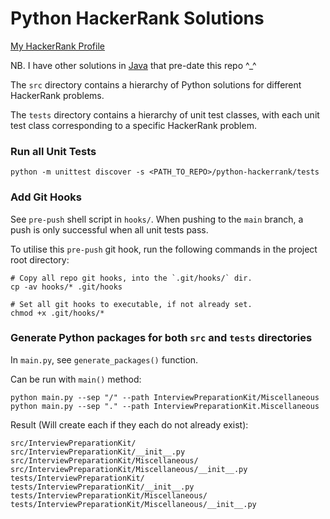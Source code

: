 # Python HackerRank Solutions

[My HackerRank Profile](https://www.hackerrank.com/dwarnold)

NB. I have other solutions in [Java](https://github.com/d-w-arnold/java-hackerrank) that pre-date this repo ^_^

The `src` directory contains a hierarchy of Python solutions for different HackerRank problems.

The `tests` directory contains a hierarchy of unit test classes, with each unit test class corresponding to a specific
HackerRank problem.

### Run all Unit Tests

```shell
python -m unittest discover -s <PATH_TO_REPO>/python-hackerrank/tests
```

### Add Git Hooks

See `pre-push` shell script in `hooks/`. When pushing to the `main` branch, a push is only successful when all unit
tests pass.

To utilise this `pre-push` git hook, run the following commands in the project root directory:

```shell
# Copy all repo git hooks, into the `.git/hooks/` dir.
cp -av hooks/* .git/hooks

# Set all git hooks to executable, if not already set.
chmod +x .git/hooks/*
```

### Generate Python packages for both `src` and `tests` directories

In `main.py`, see `generate_packages()` function.

Can be run with `main()` method:

```shell
python main.py --sep "/" --path InterviewPreparationKit/Miscellaneous
python main.py --sep "." --path InterviewPreparationKit.Miscellaneous
```

Result (Will create each if they each do not already exist):

```text
src/InterviewPreparationKit/
src/InterviewPreparationKit/__init__.py
src/InterviewPreparationKit/Miscellaneous/
src/InterviewPreparationKit/Miscellaneous/__init__.py
tests/InterviewPreparationKit/
tests/InterviewPreparationKit/__init__.py
tests/InterviewPreparationKit/Miscellaneous/
tests/InterviewPreparationKit/Miscellaneous/__init__.py
```
